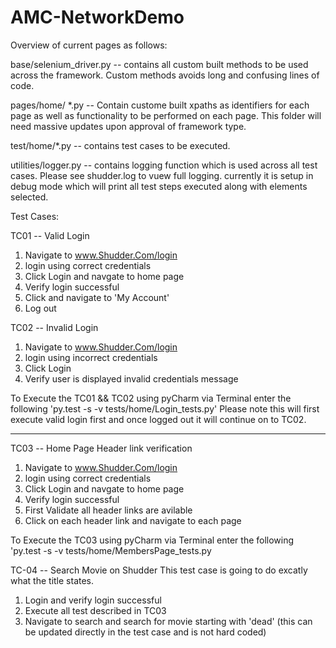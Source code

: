 # AMC-NetworkDemo

Overview of current pages as follows: 

base/selenium_driver.py -- contains all custom built methods to be used across the framework. 
Custom methods avoids long and confusing lines of code.

pages/home/ *.py -- Contain custome built xpaths as identifiers for each page as well as functionality to be performed on each page.
This folder will need massive updates upon approval of framework type. 

test/home/*.py -- contains test cases to be executed. 

utilities/logger.py -- contains logging function which is used across all test cases. Please see shudder.log to vuew full logging. currently it is setup in debug mode which will 
print all test steps executed along with elements selected. 



Test Cases: 

TC01 -- Valid Login 

1. Navigate to www.Shudder.Com/login 
2. login using correct credentials 
3. Click Login and navgate to home page 
4. Verify login successful
5. Click and navigate to 'My Account' 
6. Log out 

TC02 -- Invalid Login 
1. Navigate to www.Shudder.Com/login 
2. login using incorrect credentials 
3. Click Login
5. Verify user is displayed invalid credentials message 

To Execute the TC01 && TC02 using pyCharm via Terminal enter the following 'py.test -s -v tests/home/Login_tests.py' 
Please note this will first execute valid login first and once logged out it will continue on to TC02. 

------------------------------------------------


TC03 -- Home Page Header link verification 
1. Navigate to www.Shudder.Com/login 
2. login using correct credentials 
3. Click Login and navgate to home page 
4. Verify login successful
5. First Validate all header links are avilable 
6. Click on each header link and navigate to each page 

To Execute the TC03 using pyCharm via Terminal enter the following 'py.test -s -v tests/home/MembersPage_tests.py 


TC-04 -- Search Movie on Shudder
 This test case is going to do excatly what the title states. 
 
 1. Login and verify login successful 
 2. Execute all test described in TC03 
 3. Navigate to search and search for movie starting with 'dead' (this can be updated directly in the test case and is not hard coded)


